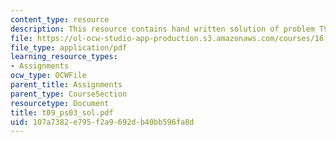 ```yaml
---
content_type: resource
description: This resource contains hand written solution of problem T9.
file: https://ol-ocw-studio-app-production.s3.amazonaws.com/courses/16-01-unified-engineering-i-ii-iii-iv-fall-2005-spring-2006/107a7382e795f2a9692db40bb596fa8d_t09_ps03_sol.pdf
file_type: application/pdf
learning_resource_types:
- Assignments
ocw_type: OCWFile
parent_title: Assignments
parent_type: CourseSection
resourcetype: Document
title: t09_ps03_sol.pdf
uid: 107a7382-e795-f2a9-692d-b40bb596fa8d
---
```

